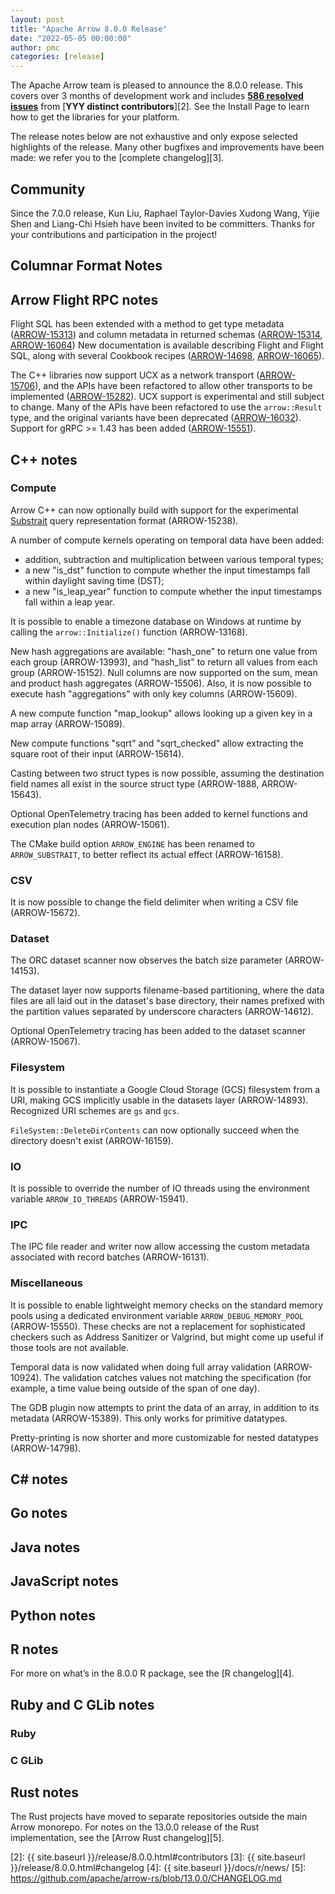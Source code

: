 ```yaml
---
layout: post
title: "Apache Arrow 8.0.0 Release"
date: "2022-05-05 00:00:00"
author: pmc
categories: [release]
---
```

<!--
{% comment %}
Licensed to the Apache Software Foundation (ASF) under one or more
contributor license agreements.  See the NOTICE file distributed with
this work for additional information regarding copyright ownership.
The ASF licenses this file to you under the Apache License, Version 2.0
(the "License"); you may not use this file except in compliance with
the License.  You may obtain a copy of the License at

http://www.apache.org/licenses/LICENSE-2.0

Unless required by applicable law or agreed to in writing, software
distributed under the License is distributed on an "AS IS" BASIS,
WITHOUT WARRANTIES OR CONDITIONS OF ANY KIND, either express or implied.
See the License for the specific language governing permissions and
limitations under the License.
{% endcomment %}
-->


The Apache Arrow team is pleased to announce the 8.0.0 release. This covers
over 3 months of development work and includes [**586 resolved issues**][1]
from [**YYY distinct contributors**][2]. See the Install Page to learn how to
get the libraries for your platform.

The release notes below are not exhaustive and only expose selected highlights
of the release. Many other bugfixes and improvements have been made: we refer
you to the [complete changelog][3].

## Community

Since the 7.0.0 release, Kun Liu, Raphael Taylor-Davies Xudong Wang, Yijie Shen
and Liang-Chi Hsieh have been invited to be committers.
Thanks for your contributions and participation in the project!

## Columnar Format Notes

## Arrow Flight RPC notes

Flight SQL has been extended with a method to get type metadata ([ARROW-15313](https://issues.apache.org/jira/browse/ARROW-15313)) and column metadata in returned schemas ([ARROW-15314](https://issues.apache.org/jira/browse/ARROW-15314), [ARROW-16064](https://issues.apache.org/jira/browse/ARROW-16064)) New documentation is available describing Flight and Flight SQL, along with several Cookbook recipes ([ARROW-14698](https://issues.apache.org/jira/browse/ARROW-14698), [ARROW-16065](https://issues.apache.org/jira/browse/ARROW-16065)).

The C++ libraries now support UCX as a network transport ([ARROW-15706](https://issues.apache.org/jira/browse/ARROW-15706)), and the APIs have been refactored to allow other transports to be implemented ([ARROW-15282](https://issues.apache.org/jira/browse/ARROW-15282)). UCX support is experimental and still subject to change. Many of the APIs have been refactored to use the `arrow::Result` type, and the original variants have been deprecated ([ARROW-16032](https://issues.apache.org/jira/browse/ARROW-16032)). Support for gRPC >= 1.43 has been added ([ARROW-15551](https://issues.apache.org/jira/browse/ARROW-15551)).
## C++ notes

### Compute

Arrow C++ can now optionally build with support for the experimental
[Substrait](https://substrait.io/) query representation format (ARROW-15238).

A number of compute kernels operating on temporal data have been added:

* addition, subtraction and multiplication between various temporal types;
* a new "is_dst" function to compute whether the input timestamps fall within
daylight saving time (DST);
* a new "is_leap_year" function to compute whether the input timestamps fall
within a leap year.

It is possible to enable a timezone database on Windows at runtime
by calling the `arrow::Initialize()` function (ARROW-13168).

New hash aggregations are available: "hash_one" to return one value from each
group (ARROW-13993), and "hash_list" to return all values from each group
(ARROW-15152).  Null columns are now supported on the sum, mean and product
hash aggregates (ARROW-15506).  Also, it is now possible to execute hash
"aggregations" with only key columns (ARROW-15609).

A new compute function "map_lookup" allows looking up a given key in a map
array (ARROW-15089).

New compute functions "sqrt" and "sqrt_checked" allow extracting the square
root of their input (ARROW-15614).

Casting between two struct types is now possible, assuming the destination field
names all exist in the source struct type (ARROW-1888, ARROW-15643).

Optional OpenTelemetry tracing has been added to kernel functions and execution
plan nodes (ARROW-15061).

The CMake build option `ARROW_ENGINE` has been renamed to `ARROW_SUBSTRAIT`,
to better reflect its actual effect (ARROW-16158).

### CSV

It is now possible to change the field delimiter when writing a CSV file
(ARROW-15672).

### Dataset

The ORC dataset scanner now observes the batch size parameter (ARROW-14153).

The dataset layer now supports filename-based partitioning, where the data
files are all laid out in the dataset's base directory, their names prefixed
with the partition values separated by underscore characters (ARROW-14612).

Optional OpenTelemetry tracing has been added to the dataset scanner (ARROW-15067).

### Filesystem

It is possible to instantiate a Google Cloud Storage (GCS) filesystem
from a URI, making GCS implicitly usable in the datasets layer (ARROW-14893).
Recognized URI schemes are `gs` and `gcs`.

`FileSystem::DeleteDirContents` can now optionally succeed when the directory
doesn't exist (ARROW-16159).

### IO

It is possible to override the number of IO threads using the
environment variable `ARROW_IO_THREADS` (ARROW-15941).

### IPC

The IPC file reader and writer now allow accessing the custom metadata
associated with record batches (ARROW-16131).

### Miscellaneous

It is possible to enable lightweight memory checks on the standard memory pools
using a dedicated environment variable `ARROW_DEBUG_MEMORY_POOL` (ARROW-15550).
These checks are not a replacement for sophisticated checkers such as Address
Sanitizer or Valgrind, but might come up useful if those tools are not
available.

Temporal data is now validated when doing full array validation (ARROW-10924).
The validation catches values not matching the specification (for example,
a time value being outside of the span of one day).

The GDB plugin now attempts to print the data of an array, in addition to its
metadata (ARROW-15389).  This only works for primitive datatypes.

Pretty-printing is now shorter and more customizable for nested datatypes
(ARROW-14798).

## C# notes

## Go notes

## Java notes

## JavaScript notes

## Python notes

## R notes

For more on what’s in the 8.0.0 R package, see the [R changelog][4].

## Ruby and C GLib notes

### Ruby

### C GLib

## Rust notes

The Rust projects have moved to separate repositories outside the
main Arrow monorepo. For notes on the 13.0.0 release of the Rust
implementation, see the [Arrow Rust changelog][5].

[1]: https://issues.apache.org/jira/issues/?jql=project%20%3D%20ARROW%20AND%20status%20%3D%20Resolved%20AND%20fixVersion%20%3D%208.0.0
[2]: {{ site.baseurl }}/release/8.0.0.html#contributors
[3]: {{ site.baseurl }}/release/8.0.0.html#changelog
[4]: {{ site.baseurl }}/docs/r/news/
[5]: https://github.com/apache/arrow-rs/blob/13.0.0/CHANGELOG.md
